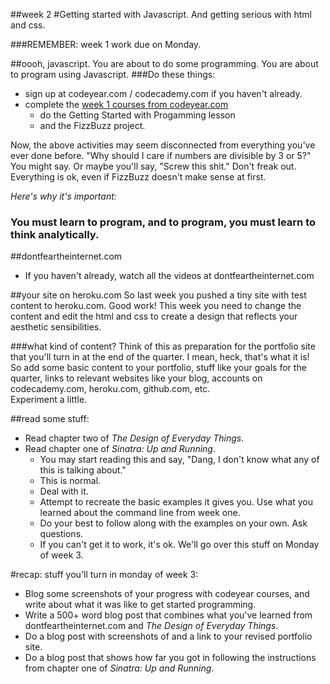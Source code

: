 ##week 2
#Getting started with Javascript. And getting serious with html and css.

###REMEMBER:
week 1 work due on Monday.

##oooh, javascript.
You are about to do some programming. You are about to program using Javascript.
###Do these things:  
- sign up at codeyear.com / codecademy.com if you haven't already.  
- complete the [week 1 courses from codeyear.com](http://www.codecademy.com/curricula/code-year/units/1)
  - do the Getting Started with Progamming lesson
  - and the FizzBuzz project.
  
Now, the above activities may seem disconnected from everything you've ever done before. "Why should I care if numbers are divisible by 3 or 5?" You might say. Or maybe you'll say, "Screw this shit." Don't freak out. Everything is ok, even if FizzBuzz doesn't make sense at first.  

_Here's why it's important:_  
### You must learn to program, and to program, you must learn to think analytically.

##dontfeartheinternet.com
- If you haven't already, watch all the videos at dontfeartheinternet.com

##your site on heroku.com
So last week you pushed a tiny site with test content to heroku.com. Good work!
This week you need to change the content and edit the html and css to create a design that reflects your aesthetic sensibilities.

###what kind of content?
Think of this as preparation for the portfolio site that you'll turn in at the end of the quarter. I mean, heck, that's what it is!  
So add some basic content to your portfolio, stuff like your goals for the quarter, links to relevant websites like your blog, accounts on codecademy.com, heroku.com, github.com, etc.  
Experiment a little.  

##read some stuff:
- Read chapter two of _The Design of Everyday Things_.
- Read chapter one of _Sinatra: Up and Running_.
  - You may start reading this and say, "Dang, I don't know what any of this is talking about."
  - This is normal.
  - Deal with it.
  - Attempt to recreate the basic examples it gives you. Use what you learned about the command line from week one.
  - Do your best to follow along with the examples on your own. Ask questions.
  - If you can't get it to work, it's ok. We'll go over this stuff on Monday of week 3.
 
  
#recap: stuff you'll turn in monday of week 3:
- Blog some screenshots of your progress with codeyear courses, and write about what it was like to get started programming.  
- Write a 500+ word blog post that combines what you've learned from dontfeartheinternet.com and _The Design of Everyday Things_.  
- Do a blog post with screenshots of and a link to your revised portfolio site.  
- Do a blog post that shows how far you got in following the instructions from chapter one of _Sinatra: Up and Running_.
